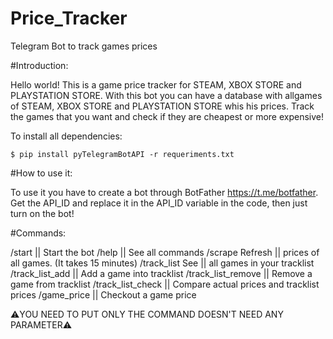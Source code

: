 # Price_Tracker
Telegram Bot to track games prices

#Introduction:

Hello world! This is a game price tracker for STEAM, XBOX STORE and PLAYSTATION STORE.
With this bot you can have a database with allgames of STEAM, XBOX STORE and PLAYSTATION STORE whis his prices.
Track the games that you want and check if they are cheapest or more expensive!

To install all dependencies:
```
$ pip install pyTelegramBotAPI -r requeriments.txt
```

#How to use it:

To use it you have to create a bot through BotFather https://t.me/botfather. Get the API_ID and replace it in the API_ID variable in the code, then just turn on the bot!

#Commands:

/start || Start the bot
/help || See all commands
/scrape Refresh || prices of all games. (It takes 15 minutes)
/track_list See || all games in your tracklist
/track_list_add || Add a game into tracklist
/track_list_remove || Remove a game from tracklist
/track_list_check || Compare actual prices and tracklist prices
/game_price || Checkout a game price

⚠️YOU NEED TO PUT ONLY THE COMMAND DOESN'T NEED ANY PARAMETER⚠️
